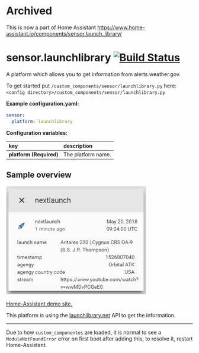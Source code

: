 # Archived

This is now a part of Home Assistant https://www.home-assistant.io/components/sensor.launch_library/

# sensor.launchlibrary [![Build Status](https://travis-ci.com/custom-components/sensor.launchlibrary.svg?branch=master)](https://travis-ci.com/custom-components/sensor.launchlibrary)

A platform which allows you to get information from alerts.weather.gov.
  
To get started put `/custom_components/sensor/launchlibrary.py` here:  
`<config directory>/custom_components/sensor/launchlibrary.py`  
  
**Example configuration.yaml:**

```yaml
sensor:
  platform: launchlibrary
```

**Configuration variables:**  
  
key | description  
:--- | :---  
**platform (Required)** | The platform name.  
  
## Sample overview

![Sample overview](overview.png)
  
[Home-Assistant demo site.](https://ha-test-launchlibrary.halfdecent.io)

This platform is using the [launchlibrary.net](http://launchlibrary.net/) API to get the information.  
***
Due to how `custom_componentes` are loaded, it is normal to see a `ModuleNotFoundError` error on first boot after adding this, to resolve it, restart Home-Assistant.
